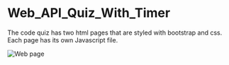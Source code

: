 # Web_API_Quiz_With_Timer
The code quiz has two html pages that are styled with bootstrap and css. Each page has its own Javascript file.

![Web page](/images/Web_page.png)